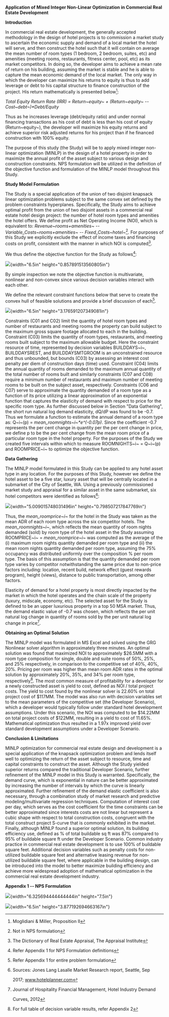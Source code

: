 **Application of Mixed Integer Non-Linear Optimization in Commercial
Real Estate Development**

**Introduction**

In commercial real estate development, the generally accepted
methodology in the design of hotel projects is to commission a market
study to ascertain the economic supply and demand of a local market the
hotel will serve, and then construct the hotel such that it will contain
on average the mean number of room types (1 bedroom, 2 bedroom, suites,
etc) and amenities (meeting rooms, restaurants, fitness center, pool,
etc) as its market competitors. In doing so, the developer aims to
achieve a mean rate of return on his building, assuming the market is
stable and he is able to capture the mean economic demand of the local
market. The only way in which the developer can maximize his returns to
equity is thus to add leverage or debt to his capital structure to
finance construction of the project. His return mathematically is
presented below[^1]:

*Total Equity Return Rate (IRR) = Return~equity~ + (Return~equity~ --
Cost~debt~)\*Debt/Equity*

Thus as he increases leverage (debt/equity ratio) and under normal
financing transactions as his cost of debt is less than his cost of
equity (Return~equity~), the developer will maximize his equity returns
and achieve superior risk adjusted returns for his project than if he
financed construction with 100% equity.

The purpose of this study (the Study) will be to apply mixed integer
non-linear optimization (MINLP) in the design of a hotel property in
order to maximize the annual profit of the asset subject to various
design and construction constraints. NPS formulation will be utilized in
the definition of the objective function and formulation of the MINLP
model throughout this Study.

**Study Model Formulation**

The Study is a special application of the union of two disjoint knapsack
linear optimization problems subject to the same convex set defined by
the problem constraints hyperplanes. Specifically, the Study aims to
achieve optimal profit from the union of two disjoint assets in a
commercial real estate hotel design project: the number of hotel room
types and amenities the hotel offers. We define profit as Net Operating
Income (NOI), which is equivalent to: *Revenue~rooms+amenities~ --
Variable_Costs~rooms+amenities~ -- Fixed_Costs~hotel~*[^2]. For purposes
of this Study we explicitly exclude the effect of income taxes and
financing costs on profit, consistent with the manner in which NOI is
computed[^3].

We thus define the objective function for the Study as follows[^4]:

![](media\image1.png){width="6.5in" height="0.857891513560805in"}

By simple inspection we note the objective function is multivariate,
nonlinear and non-convex since various decision variables interact with
each other.

We define the relevant constraint functions below that serve to create
the convex hull of feasible solutions and provide a brief discussion of
each[^5].

![](media\image2.png){width="6.5in" height="3.176591207349081in"}

Constraints (C01 and C02) limit the quantity of hotel room types and
number of restaurants and meeting rooms the property can build subject
to the maximum gross square footage allocated to each in the building.
Constraint (C03) limits the quantity of room types, restaurants, and
meeting rooms built subject to the maximum allowable budget. Here the
constraint resource of time, represented by decision variables
BUILDDAYS~i~, BUILDDAYSREST, and BUILDDAYSMTGROOM is an unconstrained
resource and thus unbounded, but bounds (C03) by assessing an interest
cost penalty per diem of construction days (time) used. Constraint (C04)
limits the annual quantity of rooms demanded to the maximum annual
quantity of the total number of rooms built and similarly constraints
(C07 and C08) require a minimum number of restaurants and maximum number
of meeting rooms to be built on the subject asset, respectively.
Constraints (C06 and C07) serve to approximate the quantity demanded of
a room type as a function of its price utilizing a linear approximation
of an exponential function that captures the elasticity of demand with
respect to price for the specific room type. As further discussed below
in Section "Data Gathering", the short run natural log demand
elasticity, dQ/dP was found to be -0.7. Thus we formulate a function to
estimate the annual demand of a room type as: Q~i~(p) =
*mean_roomnights~i~\*e\^(-0.07p)*. Since the coefficient -0.7 represents
the per cent change in quantity per the per cent change in price, we
define p to be the per cent change from the mean room price of a
particular room type in the hotel property. For the purposes of the
Study we created five intervals within which to measure ROOMNIGHTS~i~ =
Q~i~(p) and ROOMPRICE~i~ to optimize the objective function.

**Data Gathering**

The MINLP model formulated in this Study can be applied to any hotel
asset type in any location. For the purposes of this Study, however we
define the hotel asset to be a five star, luxury asset that will be
centrally located in a submarket of the City of Seattle, WA. Using a
previously commissioned market study and appraisal for a similar asset
in the same submarket, six hotel competitors were identified as
follows[^6]:

![](media\image3.png){width="5.009015748031496in"
height="0.798507217847769in"}

Thus, the *mean_roomprice~i~* for the hotel in the Study was taken as
the mean ADR of each room type across the six competitor hotels. The
*mean_roomnights~i~*, which reflects the mean quantity of room nights
demanded (sold) by room type of the hotel asset in the Study assuming
ROOMPRICE~i~ = *mean_roomprice~i~* was computed as the average of the
(i) maximum room nights quantity demanded per room type and (ii) the
mean room nights quantity demanded per room type, assuming the 75%
occupancy was distributed uniformly over the composition % per room
type. The basis of this assumption is that the quantity demanded per
room type varies by competitor notwithstanding the same price due to
non-price factors including: location, recent build, network effect
(guest rewards program), height (views), distance to public
transportation, among other factors.

Elasticity of demand for a hotel property is most directly impacted by
the market in which the hotel operates and the chain scale of the
property (luxury, midscale, economy, etc). The selected asset for the
Study is defined to be an upper luxurious property in a top 50 MSA
market. Thus, the demand elastic value of -0.7 was chosen, which
reflects the per unit natural log change in quantity of rooms sold by
the per unit natural log change in price[^7].

**Obtaining an Optimal Solution**

The MINLP model was formulated in MS Excel and solved using the GRG
Nonlinear solver algorithm in approximately three minutes. An optimal
solution was found that maximized NOI to approximately \$26.5MM with a
room type composition for single, double and suite rooms of 50%, 25%,
and 25% respectively, in comparison to the competitive set of 40%, 40%,
20%. Pricing per room was higher than mean room ADR rates in the optimal
solution by approximately 20%, 35%, and 34% per room type,
respectively[^8]. The most common measure of profitability for a
developer for a newly constructed asset is yield to cost, defined as NOI
/ total project costs. The yield to cost found by the nonlinear solver
is 22.60% on total project cost of \$117MM. The model was also run with
decision variables set to the mean parameters of the competitive set
(the Developer Scenario), which a developer would typically follow under
standard hotel development assumptions. Under this scenario, the NOI was
computed to be \$14.22MM on total project costs of \$122MM, resulting in
a yield to cost of 11.65%. Mathematical optimization thus resulted in a
1.97x improved yield over standard development assumptions under a
Developer Scenario.

**Conclusion & Limitations**

MINLP optimization for commercial real estate design and development is
a special application of the knapsack optimization problem and lends
itself well to optimizing the return of the asset subject to resource,
time and capital constraints to construct the asset. Although the Study
yielded superior returns compared the traditional Developer Scenario,
further refinement of the MINLP model in this Study is warranted.
Specifically, the demand curve, which is exponential in nature can be
better approximated by increasing the number of intervals by which the
curve is linearly approximated. Further refinement of the demand elastic
coefficient is also necessary, through a combination study of market
research and predictive modeling/multivariate regression techniques.
Computation of interest cost per day, which serves as the cost
coefficient for the time constraints can be better approximated since
interests costs are not linear but represent a cubic shape with respect
to total construction costs, congruent with the total construct project
S-curve that is commonly exhibited in the market. Finally, although
MINLP found a superior optimal solution, its building efficiency use,
defined as % of total buildable sq ft was 87% compared to 95% of
buildable square ft under the Developer Scenario. Common industry
practice in commercial real estate development is to use 100% of
buildable square feet. Additional decision variables such as penalty
costs for non-utilized buildable square feet and alternative leasing
revenue for non-utilized buildable square feet, where applicable in the
building design, can be introduced into the model to better maximize
building efficiency and achieve more widespread adoption of mathematical
optimization in the commercial real estate development industry.

**Appendix 1 -- NPS Formulation**

![](media\image4.png){width="6.325694444444444in" height="7.5in"}

![](media\image5.png){width="6.5in" height="3.877192694663167in"}

[^1]: Moglidiani & Miller, Proposition II

[^2]: Not in NPS formulation

[^3]: The Dictionary of Real Estate Appraisal, The Appraisal Institute

[^4]: Refer Appendix 1 for NPS Formulation definitions

[^5]: Refer Appendix 1 for entire problem formulation

[^6]: Sources: Jones Lang Lasalle Market Research report, Seattle, Sep

    2017; www.hotelplanner.com

[^7]: Journal of Hospitality Financial Management, Hotel Industry Demand

    Curves, 2012

[^8]: For full table of decision variable results, refer Appendix 2
